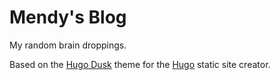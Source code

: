 # Mendy's Blog

My random brain droppings.

Based on the [Hugo Dusk](https://themes.gohugo.io/hugo-dusk/) theme for the [Hugo](https://gohugo.io/) static site creator.
